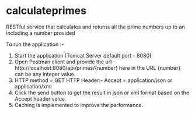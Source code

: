 # calculateprimes
RESTful service that calculates and returns all the prime numbers up to an including a number provided

To run the application :-
1) Start the application (Tomcat Server default port - 8080)
2) Open Postman client and provide the url - http://localhost:8080/api/primes/{number}
   here in the URL {number} can be any integer value.
3) HTTP method = GET
   HTTP Header:-
   Accept = application/json or application/xml
4) Click the send button to get the result in json or xml format based on the Accept header value.
5) Caching is implemented to improve the performance.
